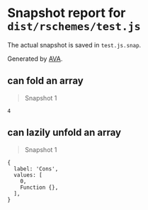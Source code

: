 # Snapshot report for `dist/rschemes/test.js`

The actual snapshot is saved in `test.js.snap`.

Generated by [AVA](https://ava.li).

## can fold an array

> Snapshot 1

    4

## can lazily unfold an array

> Snapshot 1

    {
      label: 'Cons',
      values: [
        0,
        Function {},
      ],
    }

